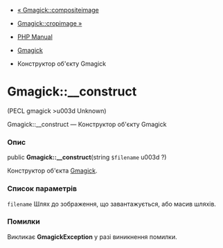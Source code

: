 - [« Gmagick::compositeimage](gmagick.compositeimage.md)
- [Gmagick::cropimage »](gmagick.cropimage.md)

- [PHP Manual](index.md)
- [Gmagick](class.gmagick.md)
- Конструктор об'єкту Gmagick

# Gmagick::\_\_construct

(PECL gmagick \>u003d Unknown)

Gmagick::\_\_construct — Конструктор об'єкту Gmagick

### Опис

public **Gmagick::\_\_construct**(string `$filename` u003d ?)

Конструктор об'єкта [Gmagick](class.gmagick.md).

### Список параметрів

`filename`
Шлях до зображення, що завантажується, або масив шляхів.

### Помилки

Викликає **GmagickException** у разі виникнення помилки.
